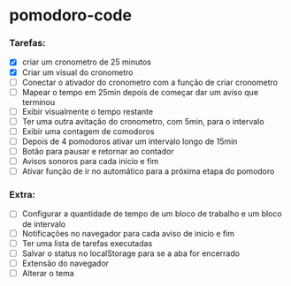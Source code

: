 # pomodoro-code

### Tarefas:

- [X] criar um cronometro de 25 minutos
- [X] Criar um visual do cronometro
- [ ] Conectar o ativador do cronometro com a função de criar cronometro
- [ ] Mapear o tempo em 25min depois de começar dar um aviso que terminou
- [ ] Exibir visualmente o tempo restante
- [ ] Ter uma outra avitação do cronometro, com 5min, para o intervalo
- [ ] Exibir uma contagem de comodoros
- [ ] Depois de 4 pomodoros ativar um intervalo  longo de 15min
- [ ] Botão para pausar e retornar ao contador
- [ ] Avisos sonoros para cada inicio e fim
- [ ] Ativar função de ir no automático para a próxima etapa do pomodoro

### Extra:

- [ ] Configurar a quantidade de tempo de um bloco de trabalho e um bloco de intervalo
- [ ] Notificações no navegador  para cada aviso de inicio e fim
- [ ] Ter uma lista de tarefas executadas
- [ ] Salvar o status no localStorage para se a aba for encerrado
- [ ] Extensão do navegador
- [ ] Alterar o tema
